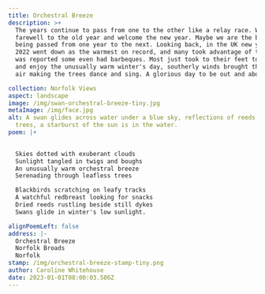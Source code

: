 ```yaml
---
title: Orchestral Breeze
description: >+
  The years continue to pass from one to the other like a relay race. We say
  farewell to the old year and welcome the new year. Maybe we are the battens
  being passed from one year to the next. Looking back, in the UK new years day
  2022 went down as the warmest on record, and many took advantage of this, it
  was reported some even had barbeques. Most just took to their feet to get out
  and enjoy the unusually warm winter's day, southerly winds brought the warmer
  air making the trees dance and sing. A glorious day to be out and about.

collection: Norfolk Views
aspect: landscape
image: /img/swan-orchestral-breeze-tiny.jpg
metaImage: /img/face.jpg
alt: A swan glides across water under a blue sky, reflections of reeds and
  trees, a starburst of the sun is in the water.
poem: |+
  

  Skies dotted with exuberant clouds
  Sunlight tangled in twigs and boughs
  An unusually warm orchestral breeze
  Serenading through leafless trees

  Blackbirds scratching on leafy tracks
  A watchful redbreast looking for snacks
  Dried reeds rustling beside still dykes 
  Swans glide in winter's low sunlight.

alignPoemLeft: false
address: |-
  Orchestral Breeze
  Norfolk Broads
  Norfolk
stamp: /img/orchestral-breeze-stamp-tiny.png
author: Caroline Whitehouse
date: 2023-01-01T08:00:03.586Z
---
```

